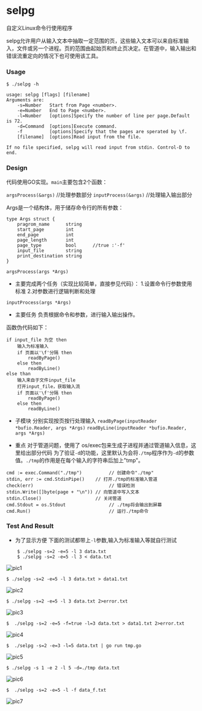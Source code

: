 # selpg


自定义Linux命令行使用程序

selpg允许用户从输入文本中抽取一定范围的页，这些输入文本可以来自标准输入，文件或另一个进程。页的范围由起始页和终止页决定。在管道中，输入输出和错误流重定向的情况下也可使用该工具。


### Usage
```
$ ./selpg -h

usage: selpg [flags] [filename]
Arguments are:
    -s=Number   Start from Page <number>.
    -e=Number   End to Page <number>.
    -l=Number   [options]Specify the number of line per page.Default is 72.
    -d=Command  [options]Execute command.
    -f          [options]Specify that the pages are sperated by \f.
    [filename]  [options]Read input from the file.

If no file specified, selpg will read input from stdin. Control-D to end.
```



### Design


代码使用GO实现。`main`主要包含2个函数：

`argsProcess(&args)`   //处理参数部分
`inputProcess(&args)`  //处理输入输出部分


Args是一个结构体，用于储存命令行的所有参数：

```
type Args struct {
    pragrom_name      string
    start_page        int
    end_page          int
    page_length       int
    page_type         bool      //true :'-f'
    input_file        string
    print_destination string
}
```

`argsProcess(args *Args)`

- 主要完成两个任务（实现比较简单，直接参见代码）：
1.设置命令行参数使用标准
2.对参数进行逻辑判断和处理

`inputProcess(args *Args)`

- 主要任务
 负责根据命令和参数，进行输入输出操作。

函数伪代码如下：

```clike
if input_file 为空 then
    输入为标准输入
    if 页面以'\f'分隔 then
        readByPage()
    else then
        readByLine()
else than
    输入来自于文件input_file
    打开input_file，获取输入流
    if 页面以'\f'分隔 then
        readByPage()
    else then
        readByLine()
```

- 子模块
 分别实现按页按行处理输入
    `readByPage(inputReader *bufio.Reader, args *Args)`
    `readByLine(inputReader *bufio.Reader, args *Args)`


- 重点
对于管道问题，使用了 os/exec包来生成子进程并通过管道输入信息，这里给出部分代码
为了验证`-d`的功能，这里默认为会将`./tmp`程序作为`-d`的参数值。`./tmp`的作用是在每个输入的字符串后加上"tmp"。

```
cmd := exec.Command("./tmp")          // 创建命令"./tmp"
stdin, err := cmd.StdinPipe()    // 打开./tmp的标准输入管道
check(err)                            // 错误检测
stdin.Write([]byte(page + "\n")) // 向管道中写入文本
stdin.Close()                    // 关闭管道
cmd.Stdout = os.Stdout                // ./tmp将会输出到屏幕
cmd.Run()                             // 运行./tmp命令
```


### Test And Result

- 为了显示方便 下面的测试都带上`-l`参数,输入为标准输入等就自行测试

```
    $ ./selpg -s=2 -e=5 -l 3 data.txt
    $ ./selpg -s=2 -e=5 -l 3 < data.txt
```
![pic1](./pic/pic1.png)


    $ ./selpg -s=2 -e=5 -l 3 data.txt > data1.txt

![pic2](./pic/pic2.png)


    $ ./selpg -s=2 -e=5 -l 3 data.txt 2>error.txt

![pic3](./pic/pic3.png)


    $  ./selpg -s=2 -e=5 -f=true -l=3 data.txt > data1.txt 2>error.txt

![pic4](./pic/pic4.png)


    $  ./selpg -s=2 -e=3 -l=5 data.txt | go run tmp.go

![pic5](./pic/pic5.png)


    $ ./selpg -s 1 -e 2 -l 5 -d=./tmp data.txt
![pic6](./pic/pic6.png)


    $  ./selpg -s=2 -e=5 -l -f data_f.txt
![pic7](./pic/pic7.png)
